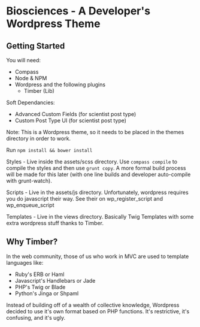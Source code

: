 Biosciences - A Developer's Wordpress Theme
======================================================================

Getting Started
------------------------------------------

You will need:

- Compass
- Node & NPM
- Wordpress and the following plugins
  - Timber (Lib)

Soft Dependancies:
- Advanced Custom Fields (for scientist post type)
- Custom Post Type UI (for scientist post type)

Note: This is a Wordpress theme, so it needs to be placed in the themes directory in order to work.

Run `npm install && bower install`

Styles - Live inside the assets/scss directory. Use `compass compile` to compile the styles and then use `grunt copy`. A more formal build process will be made for this later (with one line builds and developer auto-compile with grunt-watch).

Scripts - Live in the assets/js directory. Unfortunately, wordpress requires you do javascript their way. See their on wp_register_script and wp_enqueue_script

Templates - Live in the views directory. Basically Twig Templates with some extra wordpress stuff thanks to Timber.

Why Timber?
--------------

In the web community, those of us who work in MVC are used to template languages like:

* Ruby's ERB or Haml
* Javascript's Handlebars or Jade
* PHP's Twig or Blade
* Python's Jinga or Shpaml

Instead of building off of a wealth of collective knowledge, Wordpress decided to use it's own format based on PHP functions. It's restrictive, it's confusing, and it's ugly.

[wp]: http://wordpress.org
[timber]: https://github.com/jarednova/timber
[jaradnova]: https://github.com/jarednova
[upstatement]: http://upstatement.com
